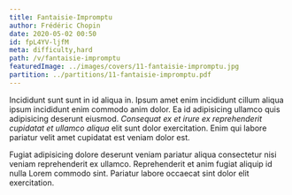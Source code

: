 ```yaml
---
title: Fantaisie-Impromptu
author: Frédéric Chopin
date: 2020-05-02 00:50
id: fpL4YV-ljfM
meta: difficulty,hard
path: /v/fantaisie-impromptu
featuredImage: ../images/covers/11-fantaisie-impromptu.jpg
partition: ../partitions/11-fantaisie-impromptu.pdf
---
```


Incididunt sunt sunt in id aliqua in. Ipsum amet enim incididunt cillum aliqua ipsum incididunt enim commodo anim dolor. Ea id adipisicing ullamco quis adipisicing deserunt eiusmod. _Consequat ex et irure ex reprehenderit cupidatat et ullamco aliqua_ elit sunt dolor exercitation. Enim qui labore pariatur velit amet cupidatat est veniam dolor est.

Fugiat adipisicing dolore deserunt veniam pariatur aliqua consectetur nisi veniam reprehenderit ex ullamco. Reprehenderit et anim fugiat aliquip id nulla Lorem commodo sint. Pariatur labore occaecat sint dolor elit exercitation.
